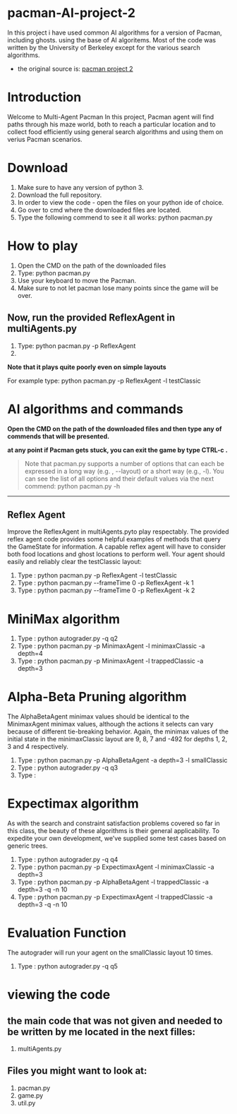 # pacman-AI-project-2
In this project i have used common AI algorithms for a version of Pacman, including ghosts. using the base of AI algoritems.
Most of the code was written by the University of Berkeley except for the various search algorithms.

* the original source is: [pacman project 2](https://inst.eecs.berkeley.edu/~cs188/fa20/project2/)

# Introduction
Welcome to Multi-Agent Pacman In this project, Pacman agent will find paths through his maze world, both to reach a particular location and to collect food efficiently using general search algorithms and using them on verius Pacman scenarios.

# Download
1. Make sure to have any version of python 3.
1. Download the full repository.
1. In order to view the code - open the files on your python ide of choice.
1. Go over to cmd where the downloaded files are located.
1. Type the following commend to see it all works: python pacman.py


# How to play
1. Open the CMD on the path of the downloaded files
1. Type: python pacman.py
1. Use your keyboard to move the Pacman.
1. Make sure to not let pacman lose many points since the game will be over.

## Now, run the provided ReflexAgent in multiAgents.py
1. Type: python pacman.py -p ReflexAgent
1. 

**Note that it plays quite poorly even on simple layouts**

For example type: python pacman.py -p ReflexAgent -l testClassic


# AI algorithms and commands

**Open the CMD on the path of the downloaded files and then type any of commends that will be presented.**

**at any point if Pacman gets stuck, you can exit the game by type CTRL-c .**


> Note that pacman.py supports a number of options that can each be expressed in a long way (e.g. , --layout) or a short way (e.g., -l). You can see the list of all options and their default values via the next commend:
python pacman.py -h
---

## Reflex Agent
Improve the ReflexAgent in multiAgents.pyto play respectably. The provided reflex agent code provides some helpful examples of methods that query the GameState for information. A capable reflex agent will have to consider both food locations and ghost locations to perform well. Your agent should easily and reliably clear the testClassic layout:
1. Type : python pacman.py -p ReflexAgent -l testClassic
1. Type : python pacman.py --frameTime 0 -p ReflexAgent -k 1
1. Type : python pacman.py --frameTime 0 -p ReflexAgent -k 2

# MiniMax algorithm
1. Type : python autograder.py -q q2
1. Type : python pacman.py -p MinimaxAgent -l minimaxClassic -a depth=4
1. Type : python pacman.py -p MinimaxAgent -l trappedClassic -a depth=3

# Alpha-Beta Pruning algorithm
The AlphaBetaAgent minimax values should be identical to the MinimaxAgent minimax values, although the actions it selects can vary because of different tie-breaking behavior. Again, the minimax values of the initial state in the minimaxClassic layout are 9, 8, 7 and -492 for depths 1, 2, 3 and 4 respectively.
1. Type : python pacman.py -p AlphaBetaAgent -a depth=3 -l smallClassic
1. Type : python autograder.py -q q3
1. Type :

# Expectimax algorithm
As with the search and constraint satisfaction problems covered so far in this class, the beauty of these algorithms is their general applicability. To expedite your own development, we’ve supplied some test cases based on generic trees.
1. Type : python autograder.py -q q4
1. Type : python pacman.py -p ExpectimaxAgent -l minimaxClassic -a depth=3
1. Type : python pacman.py -p AlphaBetaAgent -l trappedClassic -a depth=3 -q -n 10
1. Type : python pacman.py -p ExpectimaxAgent -l trappedClassic -a depth=3 -q -n 10

# Evaluation Function
The autograder will run your agent on the smallClassic layout 10 times.
1. Type : python autograder.py -q q5

# viewing the code
## the main code that was not given and needed to be written by me located in the next filles:
1. multiAgents.py


## Files you might want to look at:
1. pacman.py
1. game.py
1. util.py
